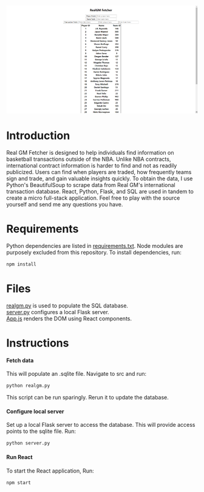 ![Interface](public/sample.png)

# Introduction
Real GM Fetcher is designed to help individuals find information on basketball transactions outside of the NBA. Unlike NBA contracts, international contract information is harder to find and not as readily publicized. Users can find when players are traded, how frequently teams sign and trade, and gain valuable insights quickly. To obtain the data, I use Python's BeautifulSoup to scrape data from Real GM's international transaction database. React, Python, Flask, and SQL are used in tandem to create a micro full-stack application. Feel free to play with the source yourself and send me any questions you have.

# Requirements
Python dependencies are listed in [requirements.txt](requirements.txt). 
Node modules are purposely excluded from this repository. To install dependencies, run:
```bash
npm install
```

# Files
[realgm.py](src/realgm.py) is used to populate the SQL database.  
[server.py](src/server.py) configures a local Flask server.   
[App.js](src/App.js) renders the DOM using React components.

# Instructions  
#### Fetch data #### 
This will populate an .sqlite file. Navigate to src and run:  
```bash
python realgm.py
```
This script can be run sparingly. Rerun it to update the database.
#### Configure local server ####
Set up a local Flask server to access the database. This will provide access points to the sqlite file. Run:   
```bash
python server.py
```
#### Run React ####
To start the React application, Run:  
```bash
npm start
```


